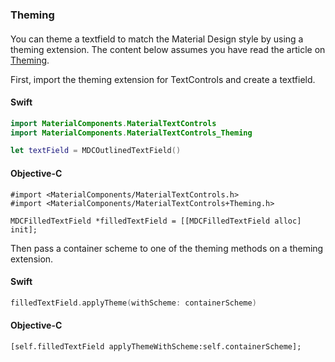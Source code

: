 ### Theming

#### 
You can theme a textfield to match the Material Design style by using a theming extension. The content below assumes you have read the article on [Theming](../../../docs/theming.md).

First, import the theming extension for TextControls and create a textfield.

<!--<div class="material-code-render" markdown="1">-->
#### Swift
```swift
import MaterialComponents.MaterialTextControls
import MaterialComponents.MaterialTextControls_Theming

let textField = MDCOutlinedTextField()
```

#### Objective-C

```objc
#import <MaterialComponents/MaterialTextControls.h>
#import <MaterialComponents/MaterialTextControls+Theming.h>

MDCFilledTextField *filledTextField = [[MDCFilledTextField alloc] init];
```
<!--</div>-->

Then pass a container scheme to one of the theming methods on a theming extension.

<!--<div class="material-code-render" markdown="1">-->
#### Swift
```swift
filledTextField.applyTheme(withScheme: containerScheme)
```

#### Objective-C

```objc
[self.filledTextField applyThemeWithScheme:self.containerScheme];
```
<!--</div>-->





